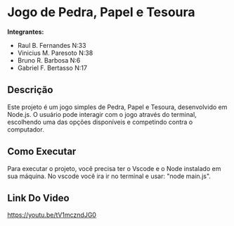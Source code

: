 # Jogo de Pedra, Papel e Tesoura

**Integrantes:**
- Raul B. Fernandes N:33
- Vinicius M. Paresoto N:38
- Bruno R. Barbosa N:6
- Gabriel F. Bertasso N:17

## Descrição
Este projeto é um jogo simples de Pedra, Papel e Tesoura, desenvolvido em Node.js. O usuário pode interagir com o jogo através do terminal, escolhendo uma das opções disponíveis e competindo contra o computador.

## Como Executar

Para executar o projeto, você precisa ter o Vscode e o Node instalado em sua máquina. No vscode você ira ir no terminal e usar:
"node main.js".

## Link Do Video

https://youtu.be/tV1mczndJG0

